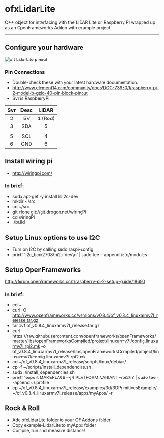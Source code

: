 # ofxLidarLite
C++ object for interfacing with the LIDAR Lite on Raspberry PI wrapped up as an OpenFrameworks Addon with example project.

-----------
## Configure your hardware
![alt LidarLite pinout](https://github.com/produceconsumerobot/ofxLidarLite/blob/master/PinoutI2CWiring.png)

### Pin Connections
- Double-check these with your latest hardware documentation.
- http://www.element14.com/community/docs/DOC-73950/l/raspberry-pi-2-model-b-gpio-40-pin-block-pinout
- Svr is RaspberryPi

Svr |  Desc |  LIDAR
:--:|:-----:|:------:
 2  |   5V  |  1 (Red)
 3  |   SDA | 5
    |       | 
 5  |   SCL |   4
 6  |   GND |   6
 
## Install wiring pi
- http://wiringpi.com/
### In brief:
- sudo apt-get -y install libi2c-dev
- mkdir ~/src
- cd ~/src
- git clone git://git.drogon.net/wiringPi
- cd wiringPi
- ./build

## Setup Linux options to use I2C
- Turn on I2C by calling sudo raspi-config 
- printf 'i2c_bcm2708\ni2c-dev\n' | sudo tee --append /etc/modules
 
## Setup OpenFrameworks
http://forum.openframeworks.cc/t/raspberry-pi-2-setup-guide/18690
### In brief:
- cd ~
- curl -O http://www.openframeworks.cc/versions/v0.8.4/of_v0.8.4_linuxarmv7l_release.tar.gz
- tar xvf of_v0.8.4_linuxarmv7l_release.tar.gz
- curl https://raw.githubusercontent.com/openframeworks/openFrameworks/master/libs/openFrameworksCompiled/project/linuxarmv7l/config.linuxarmv7l.rpi2.mk -o of_v0.8.4_linuxarmv7l_release/libs/openFrameworksCompiled/project/linuxarmv7l/config.linuxarmv7l.rpi2.mk
- cd ~/of_v0.8.4_linuxarmv7l_release/scripts/linux/debian/
- cp -f ~/scripts/install_dependencies.sh .
- sudo ./install_dependencies.sh
- printf 'export MAKEFLAGS=-j4 PLATFORM_VARIANT=rpi2\n' | sudo tee --append ~/.profile
- cp ~/of_v0.8.4_linuxarmv7l_release/examples/3d/3DPrimitivesExample/ ~/of_v0.8.4_linuxarmv7l_release/apps/myApps/ -r
 
## Rock & Roll
- Add ofxLidarLite folder to your OF Addons folder
- Copy example-LidarLite to myApps folder
- Compile, run and measure distance!
